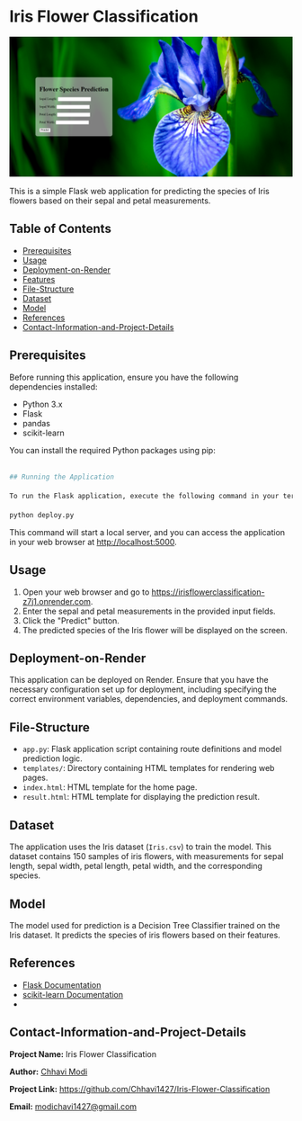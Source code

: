 
# Iris Flower Classification 

[![Iris Flower Classification ](https://github.com/Chhavi1427/Iris-Flower-Classification/blob/master/main.png)](https://irisflowerclassification-z7j1.onrender.com)

This is a simple Flask web application for predicting the species of Iris flowers based on their sepal and petal measurements.

## Table of Contents
- [Prerequisites](#Prerequisites)
- [Usage](#usage)
- [Deployment-on-Render](#Deployment-on-Render)
- [Features](#features)
- [File-Structure](#File-Structure)
- [Dataset](#Dataset)
- [Model](#Model)
- [References](#References)
- [Contact-Information-and-Project-Details](#Contact-Information-and-Project-Details)

## Prerequisites


Before running this application, ensure you have the following dependencies installed:
- Python 3.x
- Flask
- pandas
- scikit-learn

You can install the required Python packages using pip:

```bash

## Running the Application

To run the Flask application, execute the following command in your terminal:

python deploy.py 

```

This command will start a local server, and you can access the application in your web browser at [http://localhost:5000](https://irisflowerclassification-z7j1.onrender.com).

## Usage

1. Open your web browser and go to https://irisflowerclassification-z7j1.onrender.com.
2. Enter the sepal and petal measurements in the provided input fields.
3. Click the "Predict" button.
4. The predicted species of the Iris flower will be displayed on the screen.

## Deployment-on-Render

This application can be deployed on Render. Ensure that you have the necessary configuration set up for deployment, including specifying the correct environment variables, dependencies, and deployment commands.

## File-Structure

- `app.py`: Flask application script containing route definitions and model prediction logic.
- `templates/`: Directory containing HTML templates for rendering web pages.
- `index.html`: HTML template for the home page.
- `result.html`: HTML template for displaying the prediction result.

## Dataset

The application uses the Iris dataset (`Iris.csv`) to train the model. This dataset contains 150 samples of iris flowers, with measurements for sepal length, sepal width, petal length, petal width, and the corresponding species.

## Model

The model used for prediction is a Decision Tree Classifier trained on the Iris dataset. It predicts the species of iris flowers based on their features.


## References

- [Flask Documentation](https://flask.palletsprojects.com/)
- [scikit-learn Documentation](https://scikit-learn.org/stable/)
- 


## Contact-Information-and-Project-Details

**Project Name:** Iris Flower Classification

**Author:** [Chhavi Modi ](https://github.com/Chhavi1427)

**Project Link:** https://github.com/Chhavi1427/Iris-Flower-Classification

**Email:** modichavi1427@gmail.com


